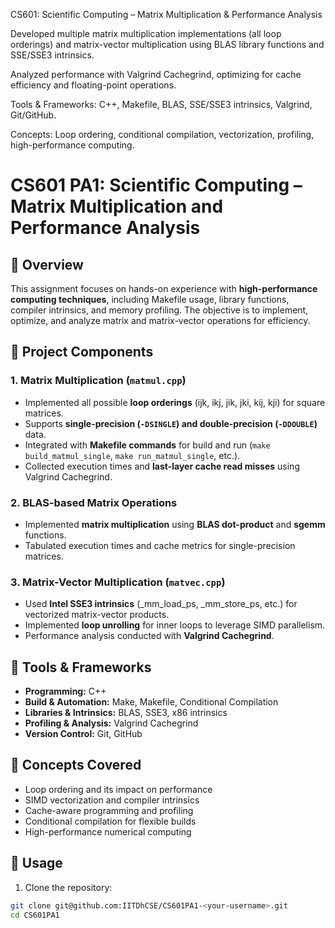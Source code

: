 

CS601: Scientific Computing – Matrix Multiplication & Performance Analysis

Developed multiple matrix multiplication implementations (all loop orderings) and matrix-vector multiplication using BLAS library functions and SSE/SSE3 intrinsics.

Analyzed performance with Valgrind Cachegrind, optimizing for cache efficiency and floating-point operations.

Tools & Frameworks: C++, Makefile, BLAS, SSE/SSE3 intrinsics, Valgrind, Git/GitHub.

Concepts: Loop ordering, conditional compilation, vectorization, profiling, high-performance computing.

# CS601 PA1: Scientific Computing – Matrix Multiplication and Performance Analysis

## 📌 Overview
This assignment focuses on hands-on experience with **high-performance computing techniques**, including Makefile usage, library functions, compiler intrinsics, and memory profiling. The objective is to implement, optimize, and analyze matrix and matrix-vector operations for efficiency.

## 📌 Project Components

### 1. Matrix Multiplication (`matmul.cpp`)
- Implemented all possible **loop orderings** (ijk, ikj, jik, jki, kij, kji) for square matrices.  
- Supports **single-precision (`-DSINGLE`) and double-precision (`-DDOUBLE`)** data.  
- Integrated with **Makefile commands** for build and run (`make build_matmul_single`, `make run_matmul_single`, etc.).  
- Collected execution times and **last-layer cache read misses** using Valgrind Cachegrind.

### 2. BLAS-based Matrix Operations
- Implemented **matrix multiplication** using **BLAS dot-product** and **sgemm** functions.  
- Tabulated execution times and cache metrics for single-precision matrices.

### 3. Matrix-Vector Multiplication (`matvec.cpp`)
- Used **Intel SSE3 intrinsics** (_mm_load_ps, _mm_store_ps, etc.) for vectorized matrix-vector products.  
- Implemented **loop unrolling** for inner loops to leverage SIMD parallelism.  
- Performance analysis conducted with **Valgrind Cachegrind**.

## 📌 Tools & Frameworks
- **Programming:** C++  
- **Build & Automation:** Make, Makefile, Conditional Compilation  
- **Libraries & Intrinsics:** BLAS, SSE3, x86 intrinsics  
- **Profiling & Analysis:** Valgrind Cachegrind  
- **Version Control:** Git, GitHub

## 📌 Concepts Covered
- Loop ordering and its impact on performance  
- SIMD vectorization and compiler intrinsics  
- Cache-aware programming and profiling  
- Conditional compilation for flexible builds  
- High-performance numerical computing  

## 📌 Usage
1. Clone the repository:
```bash
git clone git@github.com:IITDhCSE/CS601PA1-<your-username>.git
cd CS601PA1
